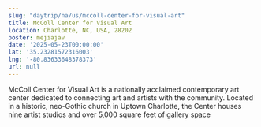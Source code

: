 ```yaml
---
slug: "daytrip/na/us/mccoll-center-for-visual-art"
title: McColl Center for Visual Art
location: Charlotte, NC, USA, 28202
poster: mejiajav
date: '2025-05-23T00:00:00'
lat: '35.23281572316003'
lng: '-80.83633648378373'
url: null
---
```


McColl Center for Visual Art is a nationally acclaimed contemporary art center dedicated to connecting art and artists with the community. Located in a historic, neo-Gothic church in Uptown Charlotte, the Center houses nine artist studios and over 5,000 square feet of gallery space
